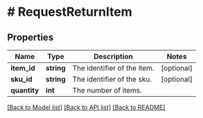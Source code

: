 # # RequestReturnItem

## Properties

Name | Type | Description | Notes
------------ | ------------- | ------------- | -------------
**item_id** | **string** | The identifier of the item. | [optional] 
**sku_id** | **string** | The identifier of the sku. | [optional] 
**quantity** | **int** | The number of items. | 

[[Back to Model list]](../../README.md#documentation-for-models) [[Back to API list]](../../README.md#documentation-for-api-endpoints) [[Back to README]](../../README.md)


